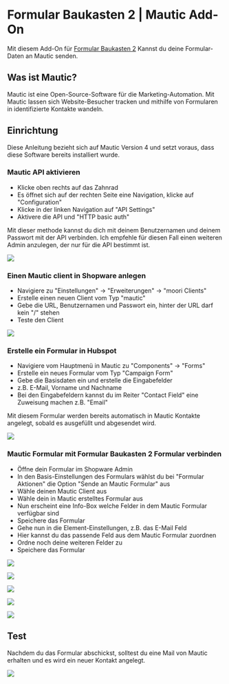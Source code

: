# Formular Baukasten 2 | Mautic Add-On

Mit diesem Add-On für [Formular Baukasten 2](../MoorlForms/index.md) Kannst du deine Formular-Daten an Mautic senden.

## Was ist Mautic?

Mautic ist eine Open-Source-Software für die Marketing-Automation. Mit Mautic lassen sich Website-Besucher tracken und mithilfe von Formularen in identifizierte Kontakte wandeln.

## Einrichtung

Diese Anleitung bezieht sich auf Mautic Version 4 und setzt voraus, dass diese Software bereits installiert wurde.

### Mautic API aktivieren

- Klicke oben rechts auf das Zahnrad
- Es öffnet sich auf der rechten Seite eine Navigation, klicke auf "Configuration"
- Klicke in der linken Navigation auf "API Settings"
- Aktivere die API und "HTTP basic auth"

Mit dieser methode kannst du dich mit deinem Benutzernamen und deinem Passwort mit der API verbinden. Ich empfehle für diesen Fall einen weiteren Admin anzulegen, der nur für die API bestimmt ist.

![](images/mautic-001.jpg)

### Einen Mautic client in Shopware anlegen

- Navigiere zu "Einstellungen" -> "Erweiterungen" -> "moori Clients"
- Erstelle einen neuen Client vom Typ "mautic"
- Gebe die URL, Benutzernamen und Passwort ein, hinter der URL darf kein "/" stehen
- Teste den Client

![](images/mautic-002.jpg)

### Erstelle ein Formular in Hubspot

- Navigiere vom Hauptmenü in Mautic zu "Components" -> "Forms"
- Erstelle ein neues Formular vom Typ "Campaign Form"
- Gebe die Basisdaten ein und erstelle die Eingabefelder
- z.B. E-Mail, Vorname und Nachname
- Bei den Eingabefeldern kannst du im Reiter "Contact Field" eine Zuweisung machen z.B. "Email"

Mit diesem Formular werden bereits automatisch in Mautic Kontakte angelegt, sobald es ausgefüllt und abgesendet wird.

![](images/mautic-003.jpg)

### Mautic Formular mit Formular Baukasten 2 Formular verbinden

- Öffne dein Formular im Shopware Admin
- In den Basis-Einstellungen des Formulars wählst du bei "Formular Aktionen" die Option "Sende an Mautic Formular" aus
- Wähle deinen Mautic Client aus
- Wähle dein in Mautic erstelltes Formular aus
- Nun erscheint eine Info-Box welche Felder in dem Mautic Formular verfügbar sind
- Speichere das Formular
- Gehe nun in die Element-Einstellungen, z.B. das E-Mail Feld
- Hier kannst du das passende Feld aus dem Mautic Formular zuordnen
- Ordne noch deine weiteren Felder zu
- Speichere das Formular

![](images/mautic-004.jpg)

![](images/mautic-005.jpg)

![](images/mautic-004.jpg)

![](images/mautic-005.jpg)

![](images/mautic-006.jpg)

## Test

Nachdem du das Formular abschickst, solltest du eine Mail von Mautic erhalten und es wird ein neuer Kontakt angelegt.

![](images/mautic-007.jpg)
